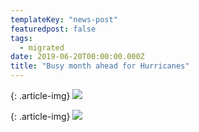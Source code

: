 ```yaml
---
templateKey: "news-post"
featuredpost: false
tags:
  - migrated
date: 2019-06-20T00:00:00.000Z
title: "Busy month ahead for Hurricanes"
---
```


{: .article-img}
![](/img/posts/hc-poster.jpg)

{: .article-img}
![](/img/posts/hc-poster-2.jpg)
